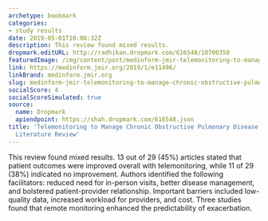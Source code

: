 ```yaml
---
archetype: bookmark
categories:
- study results
date: 2019-05-01T10:08:32Z
description: This review found mixed results.
dropmark.editURL: http://radhikan.dropmark.com/616548/18700350
featuredImage: /img/content/post/medinform-jmir-telemonitoring-to-manage-chronic-obstructive-pulmonary-disease-systematic-literature-review.png
link: https://medinform.jmir.org/2019/1/e11496/
linkBrand: medinform.jmir.org
slug: medinform-jmir-telemonitoring-to-manage-chronic-obstructive-pulmonary-disease-systematic-literature-review
socialScore: 4
socialScoreSimulated: true
source:
  name: Dropmark
  apiendpoint: https://shah.dropmark.com/616548.json
title: 'Telemonitoring to Manage Chronic Obstructive Pulmonary Disease: Systematic
  Literature Review'
---
```

This review found mixed results. 13 out of 29 (45%) articles stated that patient outcomes were improved overall with telemonitoring, while 11 of 29 (38%) indicated no improvement. Authors identified the following facilitators: reduced need for in-person visits, better disease management, and bolstered patient-provider relationship. Important barriers included low-quality data, increased workload for providers, and cost. Three studies found that remote monitoring enhanced the predictability of exacerbation.